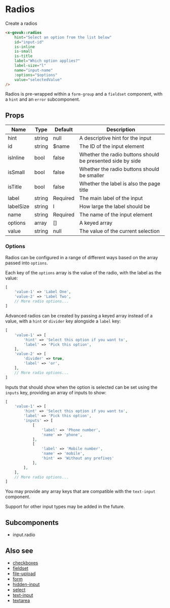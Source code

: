 # Radios

Create a radios

```html
<x-govuk::radios
    hint="Select an option from the list below"
    id="input-id"
    is-inline
    is-small
    is-title
    label="Which option applies?"
    label-size="l"
    name="input-name"
    :options="$options"
    value="selectedValue"
/>
```

Radios is pre-wrapped within a `form-group` and a `fieldset` component, with a `hint` and an `error` subcomponent.

## Props

| Name      | Type   | Default  | Description |
| --------- | ------ | -------- | ----------- |
| hint      | string | null     | A descriptive hint for the input |
| id        | string | $name    | The ID of the input element |
| isInline  | bool   | false    | Whether the radio buttons should be presented side by side |
| isSmall   | bool   | false    | Whether the radio buttons should be smaller |
| isTitle   | bool   | false    | Whether the label is also the page title |
| label     | string | Required | The main label of the input |
| labelSize | string | l        | How large the label should be |
| name      | string | Required | The name of the input element |
| options   | array  | []       | A keyed array |
| value     | string | null     | The value of the current selection | 

### Options

Radios can be configured in a range of different ways based on the array passed into `options`.

Each key of the `options` array is the value of the radio, with the label as the value:

```php
[
    'value-1' => 'Label One',
    'value-2' => 'Label Two',
    // More radio options...
]
```

Advanced radios can be created by passing a keyed array instead of a value, with a `hint` or `divider` key alongside a `label` key:

```php
[
    'value-1' => [
        'hint' => 'Select this option if you want to',
        'label' => 'Pick this option',
    ],
    'value-2' => [
        'divider' => true,
        'label' => 'or',
    ],
    // More radio options...
]
```

Inputs that should show when the option is selected can be set using the `inputs` key, providing an array of inputs to show:

```php
[
    'value-1' => [
        'hint' => 'Select this option if you want to',
        'label' => 'Pick this option',
        'inputs' => [
            [
                'label' => 'Phone number',
                'name' => 'phone',
            ],
            [
                'label' => 'Mobile number',
                'name' => 'mobile',
                'hint' => 'Without any prefixes'
            ],
        ],
    ],
    // More radio options...
]
```

You may provide any array keys that are compatible with the `text-input` component.

Support for other input types may be added in the future.

## Subcomponents

* input.radio

## Also see

* [checkboxes](checkboxes.md)
* [fieldset](fieldset.md)
* [file-upload](file-upload.md)
* [form](form.md)
* [hidden-input](hidden-input.md)
* [select](select.md)
* [text-input](text-input.md)
* [textarea](textarea.md)
